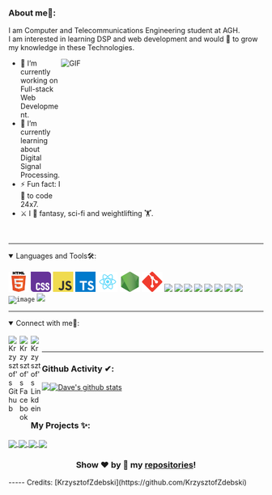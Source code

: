 ### About me🧑:
I am Computer and Telecommunications Engineering student at AGH.<br/>
I am interested in learning DSP and web development and would 💖 to grow my knowledge in these Technologies.

<img align="right" alt="GIF" src="https://owaisnoor.info/blog/wp-content/uploads/2019/03/maxresdefault.jpg" width="400" height="280" />

- 🔭 I’m currently working on Full-stack Web Development.
- 🌱 I’m currently learning about Digital Signal Processing.
- ⚡ Fun fact: I 💖 to code 24x7.
- ⚔️ I 💖 fantasy, sci-fi and weightlifting 🏋️.

<br/>

---

<details open="True">
<summary>
Languages and Tools🛠:
</summary>
  <br/>
<code><img height="40" src="https://raw.githubusercontent.com/github/explore/80688e429a7d4ef2fca1e82350fe8e3517d3494d/topics/html/html.png"></code>
<code><img height="40" src="https://raw.githubusercontent.com/github/explore/80688e429a7d4ef2fca1e82350fe8e3517d3494d/topics/css/css.png"></code>
<code><img height="40" src="https://raw.githubusercontent.com/github/explore/80688e429a7d4ef2fca1e82350fe8e3517d3494d/topics/javascript/javascript.png"></code>
<code><img height="40" src="https://raw.githubusercontent.com/github/explore/80688e429a7d4ef2fca1e82350fe8e3517d3494d/topics/typescript/typescript.png"></code>
<code><img height="40" src="https://raw.githubusercontent.com/github/explore/80688e429a7d4ef2fca1e82350fe8e3517d3494d/topics/react/react.png"></code> 
<code><img height="40" src="https://raw.githubusercontent.com/github/explore/80688e429a7d4ef2fca1e82350fe8e3517d3494d/topics/nodejs/nodejs.png"></code>
<code><img height="40" src="https://raw.githubusercontent.com/github/explore/80688e429a7d4ef2fca1e82350fe8e3517d3494d/topics/git/git.png"></code>
<code><img height="40" src="https://upload.wikimedia.org/wikipedia/commons/thumb/b/b2/Bootstrap_logo.svg/1024px-Bootstrap_logo.svg.png"></code>
<code><img height="40" src="https://cdn.iconscout.com/icon/free/png-512/c-programming-569564.png"></code>
<code><img height="40" src="https://img.icons8.com/?size=100&id=40669&format=png&color=000000"></code>
<code><img height="40" src="https://img.icons8.com/?size=100&id=13679&format=png&color=000000"></code>
<code><img height="40" src="https://img.icons8.com/?size=100&id=r5Y16PcDkoWI&format=png&color=000000"></code>
<code><img height="40" src="https://img.icons8.com/?size=100&id=13441&format=png&color=000000"></code>
<code><img height="40" src="https://img.icons8.com/?size=100&id=ewGOClUtmFX4&format=png&color=000000"></code>
<code><img height="40" src="https://upload.wikimedia.org/wikipedia/commons/thumb/2/29/Postgresql_elephant.svg/993px-Postgresql_elephant.svg.png"></code>
<code><img width="40" height="40" alt="image" src="https://github.com/user-attachments/assets/50cc836d-c54b-4586-a936-ff7f79943384" /></code>
<code><img height="40" src="https://upload.wikimedia.org/wikipedia/en/1/1e/Phoenix_Framework_Logo.svg"></code>

</details>

---

<details open="True">
<summary> Connect with me🤝: </summary>  

<br/>

<a href="https://github.com/KrzysztofZdebski">
  <img align="left" alt="Krzysztof's Github" width="22px" src="https://upload.wikimedia.org/wikipedia/commons/thumb/a/ae/Github-desktop-logo-symbol.svg/1024px-Github-desktop-logo-symbol.svg.png" />
</a>

<a href="https://www.facebook.com/kryzys.onek">
  <img align="left" alt="Krzysztof's Facebook" width="22px" src="https://img.icons8.com/?size=100&id=13912&format=png&color=000000" />
</a>

<a href="https://www.linkedin.com/in/krzysztof-zdebski-104a902ba/">
  <img align="left" alt="Krzysztof's Linkdein" width="22px" src="https://cdn3.iconfinder.com/data/icons/inficons/512/linkedin.png" />
</a>

<br/>

</details>

---

### Github Activity ✔:

<a href="https://github.com/KrzysztofZdebski">
  <img align="left" src="https://github-readme-stats.vercel.app/api/top-langs/?username=KrzysztofZdebski&theme=dark" />
  </a>

<a href="https://github.com/KrzysztofZdebski">
 <img align="center" src="https://github-readme-stats.vercel.app/api?username=KrzysztofZdebski&show_icons=true&theme=dark&line_height=27" alt="Dave's github stats"/>
</a>

<br/>
<br/>
<br/>

### My Projects ✨:
  
<a href="https://github.com/KrzysztofZdebski/Workout_Tracker">
  <img align="center" src="https://github-readme-stats.vercel.app/api/pin/?username=KrzysztofZdebski&repo=Workout_Tracker&theme=dark" />
</a>

<a href="https://github.com/KrzysztofZdebski/ProjektPO1">
 <img align="center" src="https://github-readme-stats.vercel.app/api/pin/?username=KrzysztofZdebski&repo=ProjektPO1&theme=dark" />
</a>

<a href="https://github.com/KrzysztofZdebski/PassManager">
  <img align="center" src="https://github-readme-stats.vercel.app/api/pin/?username=KrzysztofZdebski&repo=PassManager&theme=dark" />
</a>

<a href="https://github.com/KrzysztofZdebski/Pokemon_Arena">
 <img align="center" src="https://github-readme-stats.vercel.app/api/pin/?username=KrzysztofZdebski&repo=Pokemon_Arena&theme=dark" />
</a>

<div align="center">
  

### Show ❤️ by 🌟 my [repositories](https://github.com/KrzysztofZdebski?tab=repositories)!

</div>
-----
Credits: [KrzysztofZdebski](https://github.com/KrzysztofZdebski)

